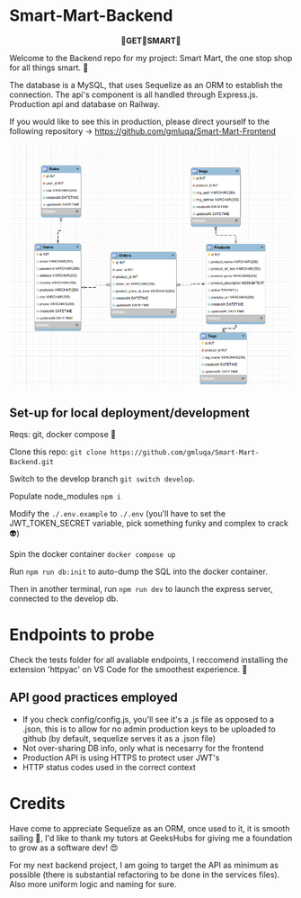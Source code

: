 # Smart-Mart-Backend

<p align="center">
<b>
👔GET👔SMART👔
</b>
</p>
Welcome to the Backend repo for my project: Smart Mart, the one stop shop for all things smart. 🔧

The database is a MySQL, that uses Sequelize as an ORM to establish the connection. The api's component is all handled through Express.js. Production api and database on Railway.

If you would like to see this in production, please direct yourself to the following repository -> https://github.com/gmluqa/Smart-Mart-Frontend

![database diagram](./readme/img/ER_Diagram.png)

## Set-up for local deployment/development

Reqs: git, docker compose 🐳

Clone this repo: `git clone https://github.com/gmluqa/Smart-Mart-Backend.git`

Switch to the develop branch `git switch develop`.

Populate node_modules `npm i`

Modify the `./.env.example` to `./.env` (you'll have to set the JWT_TOKEN_SECRET variable, pick something funky and complex to crack 👽️)

Spin the docker container `docker compose up`

Run `npm run db:init` to auto-dump the SQL into the docker container.

Then in another terminal, run `npm run dev` to launch the express server, connected to the develop db.

# Endpoints to probe

Check the tests folder for all avaliable endpoints, I reccomend installing the extension 'httpyac' on VS Code for the smoothest experience. 🏓

## API good practices employed

- If you check config/config.js, you'll see it's a .js file as opposed to a .json, this is to allow for no admin production keys to be uploaded to github (by default, sequelize serves it as a .json file)
- Not over-sharing DB info, only what is necesarry for the frontend
- Production API is using HTTPS to protect user JWT's
- HTTP status codes used in the correct context

# Credits

Have come to appreciate Sequelize as an ORM, once used to it, it is smooth sailing 🚣, I'd like to thank my tutors at GeeksHubs for giving me a foundation to grow as a software dev! 😍

For my next backend project, I am going to target the API as minimum as possible (there is substantial refactoring to be done in the services files). Also more uniform logic and naming for sure.
